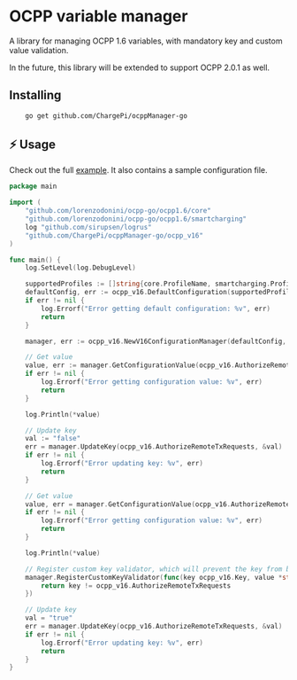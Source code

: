 # OCPP variable manager

A library for managing OCPP 1.6 variables, with mandatory key and custom value validation.

In the future, this library will be extended to support OCPP 2.0.1 as well.

## Installing

```bash
    go get github.com/ChargePi/ocppManager-go
```

## ⚡ Usage

Check out the full [example](examples/v16/example.go). It also contains a sample configuration file.

```go
package main

import (
	"github.com/lorenzodonini/ocpp-go/ocpp1.6/core"
	"github.com/lorenzodonini/ocpp-go/ocpp1.6/smartcharging"
	log "github.com/sirupsen/logrus"
	"github.com/ChargePi/ocppManager-go/ocpp_v16"
)

func main() {
	log.SetLevel(log.DebugLevel)

	supportedProfiles := []string{core.ProfileName, smartcharging.ProfileName}
	defaultConfig, err := ocpp_v16.DefaultConfiguration(supportedProfiles...)
	if err != nil {
		log.Errorf("Error getting default configuration: %v", err)
		return
	}

	manager, err := ocpp_v16.NewV16ConfigurationManager(defaultConfig, supportedProfiles...)

	// Get value
	value, err := manager.GetConfigurationValue(ocpp_v16.AuthorizeRemoteTxRequests)
	if err != nil {
		log.Errorf("Error getting configuration value: %v", err)
		return
	}

	log.Println(*value)

	// Update key
	val := "false"
	err = manager.UpdateKey(ocpp_v16.AuthorizeRemoteTxRequests, &val)
	if err != nil {
		log.Errorf("Error updating key: %v", err)
		return
	}

	// Get value
	value, err = manager.GetConfigurationValue(ocpp_v16.AuthorizeRemoteTxRequests)
	if err != nil {
		log.Errorf("Error getting configuration value: %v", err)
		return
	}

	log.Println(*value)

	// Register custom key validator, which will prevent the key from being updated
	manager.RegisterCustomKeyValidator(func(key ocpp_v16.Key, value *string) bool {
		return key != ocpp_v16.AuthorizeRemoteTxRequests
	})

	// Update key
	val = "true"
	err = manager.UpdateKey(ocpp_v16.AuthorizeRemoteTxRequests, &val)
	if err != nil {
		log.Errorf("Error updating key: %v", err)
		return
	}
}

```
